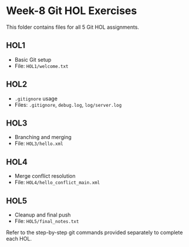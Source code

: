 # Week-8 Git HOL Exercises

This folder contains files for all 5 Git HOL assignments.

## HOL1
- Basic Git setup
- File: `HOL1/welcome.txt`

## HOL2
- `.gitignore` usage
- Files: `.gitignore`, `debug.log`, `log/server.log`

## HOL3
- Branching and merging
- File: `HOL3/hello.xml`

## HOL4
- Merge conflict resolution
- File: `HOL4/hello_conflict_main.xml`

## HOL5
- Cleanup and final push
- File: `HOL5/final_notes.txt`

Refer to the step-by-step git commands provided separately to complete each HOL.
